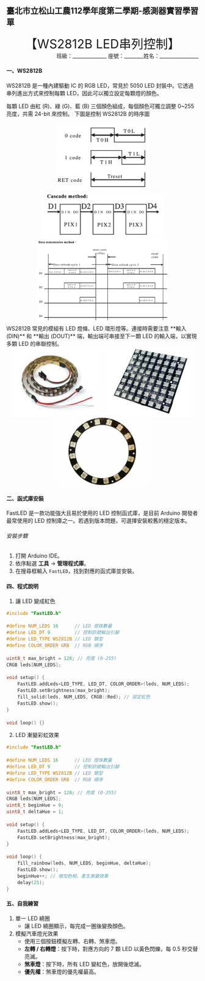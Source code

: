 ## 臺北市立松山工農112學年度第二學期-感測器實習學習單 

<center><font size=6>【WS2812B LED串列控制】</font></center>



<div style="text-align: right">班級：______________ 座號：________姓名：________________</div>

#### 一、WS2812B

WS2812B 是一種內建驅動 IC 的 RGB LED，常見於 5050 LED 封裝中。它透過串列進出方式來控制每顆 LED，因此可以獨立設定每顆燈的顏色。

每顆 LED 由紅 (R)、綠 (G)、藍 (B) 三個顏色組成，每個顏色可獨立調整 0~255 亮度，共需 24-bit 來控制。 下圖是控制 WS2812B 的時序圖

<center>
<img src="assets/1.png" alt="image" width="auto" height="180">  <img src="assets/2.png" alt="image" width="auto" height="120">  <img src="assets/3.png" alt="image" width="auto" height="220">
</center>
WS2812B 常見的模組有 LED 燈條、LED 環形燈等。連接時需要注意 **輸入 (DIN)** 和 **輸出 (DOUT)** 端，輸出端可串接至下一顆 LED 的輸入端，以實現多顆 LED 的串聯控制。

<center>
<img src="assets/4.jpeg" alt="image" width="auto" height="180">  <img src="assets/5.jpg" alt="image" width="auto" height="180">  <img src="assets/6.jpg" alt="image" width="auto" height="180">
</center>
 

#### 二、函式庫安裝

FastLED 是一款功能強大且易於使用的 LED 控制函式庫，是目前 Arduino 開發者最常使用的 LED 控制庫之一。若遇到版本問題，可選擇安裝較舊的穩定版本。

###### 安裝步驟

1. 打開 Arduino IDE。
2. 依序點選 **工具** → **管理程式庫**。
3. 在搜尋框輸入 `FastLED`，找到對應的函式庫並安裝。

#### 四、程式說明

1. 讓 LED 變成紅色

```c {.line-numbers}
#include "FastLED.h"

#define NUM_LEDS 16      // LED 燈珠數量
#define LED_DT 9         // 控制訊號輸出引腳
#define LED_TYPE WS2812B // LED 類型
#define COLOR_ORDER GRB  // RGB 順序

uint8_t max_bright = 128; // 亮度 (0-255)
CRGB leds[NUM_LEDS];

void setup() {
    FastLED.addLeds<LED_TYPE, LED_DT, COLOR_ORDER>(leds, NUM_LEDS);
    FastLED.setBrightness(max_bright);
    fill_solid(leds, NUM_LEDS, CRGB::Red); // 設定紅色
    FastLED.show();
}

void loop() {}

```

2.  LED 漸變彩虹效果
```c {.line-numbers}
#include "FastLED.h"

#define NUM_LEDS 16      // LED 燈珠數量
#define LED_DT 9         // 控制訊號輸出引腳
#define LED_TYPE WS2812B // LED 類型
#define COLOR_ORDER GRB  // RGB 順序

uint8_t max_bright = 128; // 亮度 (0-255)
CRGB leds[NUM_LEDS];
uint8_t beginHue = 0;
uint8_t deltaHue = 1;

void setup() {
    FastLED.addLeds<LED_TYPE, LED_DT, COLOR_ORDER>(leds, NUM_LEDS);
    FastLED.setBrightness(max_bright);
}

void loop() {
    fill_rainbow(leds, NUM_LEDS, beginHue, deltaHue);
    FastLED.show();
    beginHue++; // 增加色相，產生漸變效果
    delay(25);
}
```

   

#### 五、自我練習

1. 單一 LED 繞圈
      - 讓 LED 繞圈顯示，每完成一圈後變換顏色。
2. 模擬汽車燈光效果
      - 使用三個按鈕模擬左轉、右轉、煞車燈。
      - **左轉 / 右轉燈**：按下時，對應方向的 7 顆 LED 以黃色閃爍，每 0.5 秒交替亮滅。
      - **煞車燈**：按下時，所有 LED 變紅色，放開後熄滅。
      - **優先權**：煞車燈的優先權最高。

